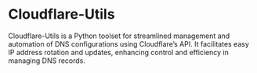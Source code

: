 # Cloudflare-Utils
Cloudflare-Utils is a Python toolset for streamlined management and automation of DNS configurations using Cloudflare’s API. It facilitates easy IP address rotation and updates, enhancing control and efficiency in managing DNS records.

